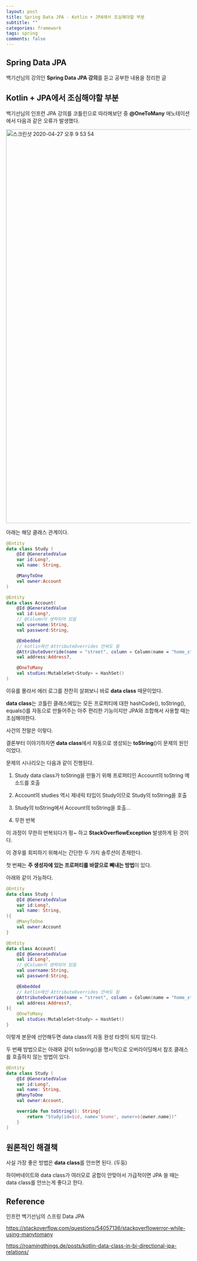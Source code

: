 ```yaml
---
layout: post
title: Spring Data JPA - Kotlin + JPA에서 조심해야할 부분
subtitle: ""
categories: framework
tags: spring
comments: false
---
```


## Spring Data JPA

백기선님의 강의인 **Spring Data JPA 강의**를 듣고 공부한 내용을 정리한 글

## Kotlin + JPA에서 조심해야할 부분

백기선님의 인프런 JPA 강의를 코틀린으로 따라해보던 중 **@OneToMany** 애노테이션에서 다음과 같은 오류가 발생했다.

<img width="1071" alt="스크린샷 2020-04-27 오후 9 53 54" src="https://user-images.githubusercontent.com/43809168/80374764-28f6e400-88d2-11ea-9d34-f1a34c57131a.png">

아래는 해당 클래스 관계이다.

```kotlin
@Entity
data class Study (
    @Id @GeneratedValue
    var id:Long?,
    val name: String,

    @ManyToOne
    val owner:Account
)
```

```kotlin
@Entity
data class Account(
    @Id @GeneratedValue
    val id:Long?,
    // @Column이 생략되어 있음
    val username:String,
    val password:String,

    @Embedded
    // kotlin에선 AttributeOverrides 안써도 됨
    @AttributeOverride(name = "street", column = Column(name = "home_street"))
    val address:Address?,

    @OneToMany
    val studies:MutableSet<Study> = HashSet()
)
```

이유를 몰라서 에러 로그를 찬찬히 살펴보니 바로 **data class** 때문이었다.

**data class**는 코틀린 클래스에있는 모든 프로퍼티에 대한 hashCode(), toString(), equals()를 자동으로 만들어주는 아주 편리한 기능이지만 JPA와 조합해서 사용할 때는 조심해야한다.

사건의 전말은 이렇다.

결론부터 이야기하자면 **data class**에서 자동으로 생성되는 **toString**()이 문제의 원인이었다.

문제의 시나리오는 다음과 같이 진행된다.

1. Study data class가 toString을 만들기 위해 프로퍼티인 Account의 toString 메소드를 호출

2. Account의 studies 역시 제네릭 타입이 Study이므로 Study의 toString을 호출

3. Study의 toString에서 Account의 toString을 호출...

4. 무한 반복

이 과정이 무한히 반복되다가 펑~ 하고 **StackOverflowException** 발생하게 된 것이다.

이 경우를 회피하기 위해서는 간단한 두 가지 솔루션이 존재한다.

첫 번째는 **주 생성자에 있는 프로퍼티를 바깥으로 빼내는 방법**이 있다.

아래와 같이 가능하다.

```kotlin
@Entity
data class Study (
    @Id @GeneratedValue
    var id:Long?,
    val name: String,
){
    @ManyToOne
    val owner:Account
}
```

```kotlin
@Entity
data class Account(
    @Id @GeneratedValue
    val id:Long?,
    // @Column이 생략되어 있음
    val username:String,
    val password:String,

    @Embedded
    // kotlin에선 AttributeOverrides 안써도 됨
    @AttributeOverride(name = "street", column = Column(name = "home_street"))
    val address:Address?,
){
    @OneToMany
    val studies:MutableSet<Study> = HashSet()
}
```

이렇게 본문에 선언해두면 data class의 자동 완성 타겟이 되지 않는다.

두 번째 방법으로는 아래와 같이 toString()을 명시적으로 오버라이딩해서 참조 클래스를 호출하지 않는 방법이 있다.

```kotlin
@Entity
data class Study (
    @Id @GeneratedValue
    var id:Long?,
    val name: String,
    @ManyToOne
    val owner:Account,

    override fun toString(): String{
        return "Study(id=$id, name='$name', owner=${owner.name})"
    }
)
```

## 원론적인 해결책

사실 가장 좋은 방법은 **data class**를 안쓰면 된다. (두둥)

하이버네이트와 data class가 여러모로 궁합이 안맞아서 가급적이면 JPA 쓸 때는 data class를 안쓰는게 좋다고 한다.

## Reference

인프런 백기선님의 스프링 Data JPA

https://stackoverflow.com/questions/54057136/stackoverflowerror-while-using-manytomany

https://roamingthings.de/posts/kotlin-data-class-in-bi-directional-jpa-relations/
